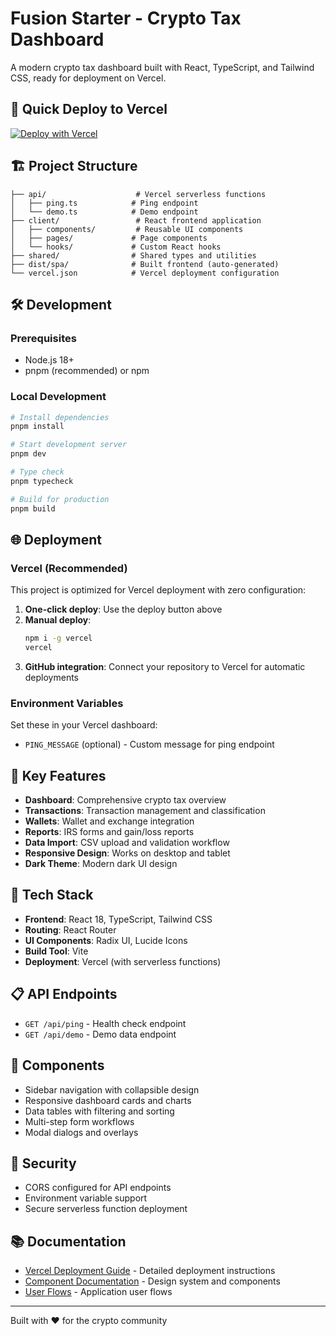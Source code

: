 # Fusion Starter - Crypto Tax Dashboard

A modern crypto tax dashboard built with React, TypeScript, and Tailwind CSS, ready for deployment on Vercel.

## 🚀 Quick Deploy to Vercel

[![Deploy with Vercel](https://vercel.com/button)](https://vercel.com/new/clone?repository-url=https://github.com/yourusername/yourrepo)

## 🏗️ Project Structure

```
├── api/                    # Vercel serverless functions
│   ├── ping.ts            # Ping endpoint
│   └── demo.ts            # Demo endpoint
├── client/                 # React frontend application
│   ├── components/         # Reusable UI components
│   ├── pages/             # Page components
│   └── hooks/             # Custom React hooks
├── shared/                # Shared types and utilities
├── dist/spa/              # Built frontend (auto-generated)
└── vercel.json            # Vercel deployment configuration
```

## 🛠️ Development

### Prerequisites
- Node.js 18+ 
- pnpm (recommended) or npm

### Local Development
```bash
# Install dependencies
pnpm install

# Start development server
pnpm dev

# Type check
pnpm typecheck

# Build for production
pnpm build
```

## 🌐 Deployment

### Vercel (Recommended)

This project is optimized for Vercel deployment with zero configuration:

1. **One-click deploy**: Use the deploy button above
2. **Manual deploy**: 
   ```bash
   npm i -g vercel
   vercel
   ```
3. **GitHub integration**: Connect your repository to Vercel for automatic deployments

### Environment Variables

Set these in your Vercel dashboard:
- `PING_MESSAGE` (optional) - Custom message for ping endpoint

## 📁 Key Features

- **Dashboard**: Comprehensive crypto tax overview
- **Transactions**: Transaction management and classification
- **Wallets**: Wallet and exchange integration
- **Reports**: IRS forms and gain/loss reports
- **Data Import**: CSV upload and validation workflow
- **Responsive Design**: Works on desktop and tablet
- **Dark Theme**: Modern dark UI design

## 🔧 Tech Stack

- **Frontend**: React 18, TypeScript, Tailwind CSS
- **Routing**: React Router
- **UI Components**: Radix UI, Lucide Icons
- **Build Tool**: Vite
- **Deployment**: Vercel (with serverless functions)

## 📋 API Endpoints

- `GET /api/ping` - Health check endpoint
- `GET /api/demo` - Demo data endpoint

## 🎨 Components

- Sidebar navigation with collapsible design
- Responsive dashboard cards and charts
- Data tables with filtering and sorting
- Multi-step form workflows
- Modal dialogs and overlays

## 🔐 Security

- CORS configured for API endpoints
- Environment variable support
- Secure serverless function deployment

## 📚 Documentation

- [Vercel Deployment Guide](./VERCEL_DEPLOYMENT.md) - Detailed deployment instructions
- [Component Documentation](./DESIGN_SYSTEM.md) - Design system and components
- [User Flows](./USER_FLOWS.md) - Application user flows

---

Built with ❤️ for the crypto community
